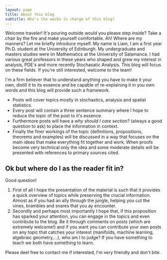 ```yaml
---
layout: page
title: About this blog
subtitle: Who's the wacko in charge of this blog?
---
```

Welcome traveler! It's pouring outside would you please step inside? Take a chair by the fire and make yourself comfortable. Ah! Where are my manners? Let me briefly introduce myself. My name is Liam, I am a first year Ph.D. student at the University of Edinburgh. My undergraduate and masters studies were iin Mathematics at the University of Salamanca. I had various great professors in these years who shaped and grew my interest in analysis, PDE's and more recently Stochasatic Analysis. 
This blog will focus on these fields. If you're still interested, welcome to the team!

I'm a firm believer that to understand anything you have to make it your own, distill it to its essence and be capable of re-explaining it in you own words and this blog will provide such a framework.
- Posts will cover topics mostly in stochastics, analysis and spatial statistics.
- Every post will contain a three sentence summary where I hope to reduce the topic of the post to it's essence.
- Furthermore posts will have a *why should I care section?* (always a good question to ask) to place the information in context. 
- Finally the finer workings of the topic (definitions, propositions, theorems and examples) will be discussed in a way that focuses on the main ideas that make everything fit together and work. When proofs become very technical only the idea and some moderate details will be presented with references to primary sources cited.

## Ok but where do I as the reader fit in?
Good question! 
1. First of all I hope the presentation of the material is such that it provides a quick overview of topics while preserving the crucial information. Almost as if you had an ally through the jungle, helping you cut the vines, brambles and snares that you ay encounter.
2. Secondly and perhaps most importantly I hope that, if this proposition has sparked your attention, you can engage in the topics and even contribute to the blog. Be it through comments on posts (which are extremely welcome!) and if you want you can contribute your own posts on any topic that catches your interest (manifolds, machine learning, algebraic geometry,...), who am I to judge? If you have something to teach we both have something to learn.

Please deel free to contact me if interested, I'm very friendly and don't bite.
